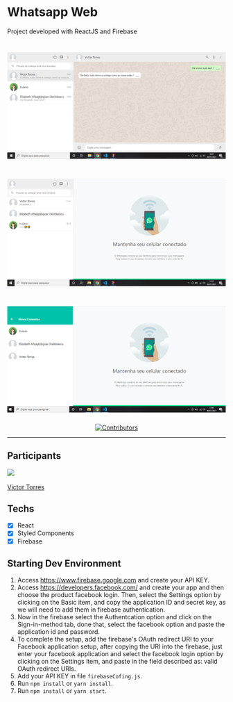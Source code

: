 # Whatsapp Web
Project developed with ReactJS and Firebase

<h1 align="center" >  
  <img src="/readme-assets/Screenshot_1.png" width="600"/>
</h1>
<h1 align="center" >  
  <img src="/readme-assets/Screenshot_2.png" width="600"/>
</h1>
<h1 align="center" >  
  <img src="/readme-assets/Screenshot_3.png" width="600"/>
</h1>

<p align="center">
  <a href="https://github.com/vtorres96/whatsapp-clone/graphs/contributors">
    <img src="https://img.shields.io/github/contributors/rocketseat-content/youtube-clone-twitch-app?color=%236633cc&logoColor=%236633cc&style=flat" alt="Contributors">
  </a>
</p>

<hr>

## Participants

[<img src="https://avatars3.githubusercontent.com/u/40577101?s=460&v=4" width="75px;"/>](https://github.com/vtorres96)

[Victor Torres](https://github.com/vtorres96)

## Techs

- [x] React
- [x] Styled Components
- [x] Firebase

## Starting Dev Environment
1. Access https://www.firebase.google.com and create your API KEY.<br/>
2. Access https://developers.facebook.com/ and create your app and then choose the product facebook login. Then, select the Settings option by clicking on the Basic item, and copy the application ID and secret key, as we will need to add them in firebase authentication.<br/>
3. Now in the firebase select the Authentcation option and click on the Sign-in-method tab, done that, select the facebook option and paste the application id and password. <br/>
4. To complete the setup, add the firebase's OAuth redirect URI to your Facebook application setup, after copying the URI into the firebase, just enter your facebook application and select the facebook login option by clicking on the Settings item, and paste in the field described as: valid OAuth redirect URIs.<br/>
5. Add your API KEY in file `firebaseCofing.js`.<br/>
6. Run `npm install` or `yarn install`.<br/>
7. Run `npm install` or `yarn start`.<br/>
